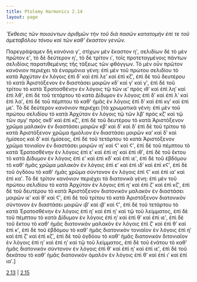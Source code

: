 ```yaml
---
title: Ptolemy Harmonics 2.14
layout: page
---
```




*Ἔκθεσις τῶν ποιούντων ἀριθμῶν τὴν τοῦ διὰ πασῶν κατατομὴν ἐπί τε τοῦ ἀμεταβόλου τόνου καὶ τῶν καθ' ἕκαστον γενῶν.*

Παρεγράψαμεν δὴ κανόνια γʹ, στίχων μὲν ἕκαστον ηʹ, σελιδίων δὲ τὸ μὲν πρῶτον εʹ, τὸ δὲ δεύτερον ηʹ, τὸ δὲ τρίτον ιʹ, τοῖς προτεταγμένοις πάντων σελιδίοις παρατιθεμένης τῆς τάξεως τῶν φθόγγων. Τὸ μὲν οὖν πρῶτον κανόνιον περιέχει τὰ ἐναρμόνια γένη: ἐπὶ μὲν τοῦ πρώτου σελιδίου τὸ κατὰ Ἀρχύταν ἐν λόγοις ἐπὶ δʹ καὶ ἐπὶ λεʹ καὶ ἐπὶ κζʹ, ἐπὶ δὲ τοῦ δευτέρου τὸ κατὰ Ἀριστόξενον ἐν διαστάσει μοιρῶν κδʹ καὶ γʹ καὶ γʹ, ἐπὶ δὲ τοῦ τρίτου τὸ κατὰ Ἐρατοσθένην ἐν λόγοις τῷ τῶν ιεʹ πρὸς ιθʹ καὶ ἐπὶ ληʹ καὶ ἐπὶ λθʹ, ἐπὶ δὲ τοῦ τετάρτου τὸ κατὰ Δίδυμον ἐν λόγοις ἐπὶ δʹ καὶ ἐπὶ λʹ καὶ ἐπὶ λαʹ, ἐπὶ δὲ τοῦ πέμπτου τὸ καθ' ἡμᾶς ἐν λόγοις ἐπὶ δʹ καὶ ἐπὶ κγʹ καὶ ἐπὶ μεʹ. Τὸ δὲ δεύτερον κανόνιον περιέχει [τὰ χρωματικὰ γένη: ἐπὶ μὲν τοῦ πρώτου σελιδίου τὸ κατὰ Ἀρχύταν ἐν λόγοις τῷ τῶν λβʹ πρὸς κζʹ καὶ τῷ τῶν σμγʹ πρὸς σκδʹ καὶ ἐπὶ κζʹ, ἐπὶ δὲ τοῦ δευτέρου τὸ κατὰ Ἀριστόξενον χρῶμα μαλακὸν ἐν διαστάσει μοιρῶν κβʹ καὶ δʹ καὶ δʹ ἐπὶ δὲ τοῦ τρίτου τὸ κατὰ Ἀριστόξενον χρῶμα ἡμιόλιον ἐν διαστάσει μοιρῶν καʹ καὶ δʹ καὶ ἡμίσεος καὶ δʹ καὶ ἡμίσεος, ἐπὶ δὲ τοῦ τετάρτου τὸ κατὰ Ἀριστόξενον χρῶμα τονιαῖον ἐν διαστάσει μοιρῶν ιηʹ καὶ Ϛʹ καὶ Ϛʹ, ἐπὶ δὲ τοῦ πέμπτου τὸ κατὰ Ἐρατοσθένην ἐν λόγοις ἐπὶ εʹ καὶ ἐπὶ ιηʹ καὶ ἐπὶ ιθʹ, ἐπὶ δὲ τοῦ ἕκτου τὸ κατὰ Δίδυμον ἐν λόγοις ἐπὶ εʹ καὶ ἐπὶ κδʹ καὶ ἐπὶ ιεʹ, ἐπὶ δὲ τοῦ ἑβδόμου τὸ καθ' ἡμᾶς χρῶμα μαλακὸν ἐν λόγοις ἐπὶ εʹ καὶ ἐπὶ ιδʹ καὶ ἐπὶ κϚʹ, ἐπὶ δὲ τοῦ ὀγδόου τὸ καθ' ἡμᾶς χρῶμα σύντονον ἐν λόγοις ἐπὶ Ϛʹ καὶ ἐπὶ ιαʹ καὶ ἐπὶ καʹ. Τὸ δὲ τρίτον κανόνιον περιέχει τὰ διατονικὰ γένη: ἐπὶ μὲν τοῦ πρώτου σελιδίου τὸ κατὰ Ἀρχύταν ἐν λόγοις ἐπὶ ηʹ καὶ ἐπὶ ζʹ καὶ ἐπὶ κζʹ, ἐπὶ δὲ τοῦ δευτέρου τὸ κατὰ Ἀριστόξενον διατονικὸν μαλακὸν ἐν διαστάσει μοιρῶν ιεʹ καὶ θʹ καὶ Ϛʹ, ἐπὶ δὲ τοῦ τρίτου τὸ κατὰ Ἀριστόξενον διατονικὸν σύντονον ἐν διαστάσει μοιρῶν ιβʹ καὶ ιβʹ καὶ Ϛʹ, ἐπὶ δὲ τοῦ τετάρτου τὸ κατὰ Ἐρατοσθένην ἐν λόγοις ἐπὶ ηʹ καὶ ἐπὶ ηʹ καὶ τῷ τοῦ λείμματος, ἐπὶ δὲ τοῦ πέμπτου τὸ κατὰ Δίδυμον ἐν λόγοις ἐπὶ ηʹ καὶ ἐπὶ θʹ καὶ ἐπὶ ιεʹ, ἐπὶ δὲ τοῦ ἕκτου τὸ καθ' ἡμᾶς διατονικὸν μαλακὸν ἐν λόγοις ἐπὶ ζʹ καὶ ἐπὶ θʹ καὶ ἐπὶ κʹ, ἐπὶ δὲ τοῦ ἑβδόμου τὸ καθ' ἡμᾶς διατονικὸν τονιαῖον ἐν λόγοις ἐπὶ ηʹ καὶ ἐπὶ ζʹ καὶ ἐπὶ κζʹ, ἐπὶ δὲ τοῦ ὀγδόου τὸ καθ' ἡμᾶς διατονικὸν διτονιαῖον ἐν λόγοις ἐπὶ ηʹ καὶ ἐπὶ ηʹ καὶ τῷ τοῦ λείμματος, ἐπὶ δὲ τοῦ ἐνάτου τὸ καθ' ἡμᾶς διατονικὸν σύντονον ἐν λόγοις ἐπὶ θʹ καὶ ἐπὶ ηʹ καὶ ἐπὶ ιεʹ, ἐπὶ δὲ τοῦ δεκάτου τὸ καθ' ἡμᾶς διατονικὸν ὁμαλὸν ἐν λόγοις ἐπὶ θʹ καὶ ἐπὶ ιʹ καὶ ἐπὶ ιαʹ.]



[2.13](../2.13/) | [2.15](../2.15/) 

